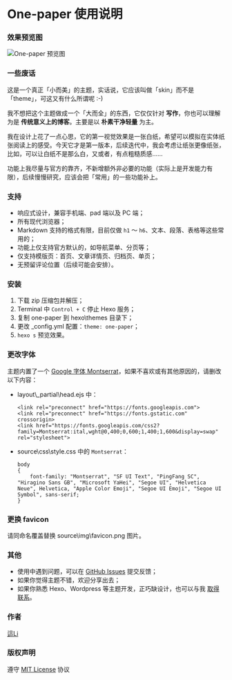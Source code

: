 # One-paper 使用说明



### 效果预览图

![One-paper 预览图](https://raw.githubusercontent.com/zheli-design/hexo-theme-one-paper/main/source/img/one-paper-screenshot.jpg)



### 一些废话

这是一个真正「小而美」的主题，实话说，它应该叫做「skin」而不是「theme」，可这又有什么所谓呢 :-)

我不想把这个主题做成一个「大而全」的东西，它仅仅针对 **写作**，你也可以理解为是 **传统意义上的博客**。主要是以 **朴素干净轻量** 为主。

我在设计上花了一点心思，它的第一视觉效果是一张白纸，希望可以模拟在实体纸张阅读上的感受。今天它才是第一版本，后续迭代中，我会考虑让纸张更像纸张，比如，可以让白纸不是那么白，又或者，有点粗糙质感……

功能上我尽量与官方的靠齐，不新增额外非必要的功能（实际上是开发能力有限），后续慢慢研究，应该会把「常用」的一些功能补上。



### 支持

-   响应式设计，兼容手机端、pad 端以及 PC 端；
-   所有现代浏览器；
-   Markdown 支持的格式有限，目前仅做 `h1` ～ `h6`、文本、段落、表格等这些常用的；
-   功能上仅支持官方默认的，如导航菜单、分页等；
-   仅支持模版页：首页、文章详情页、归档页、单页；
-   无预留评论位置（后续可能会安排）。



### 安装

1.   下载 zip 压缩包并解压；
2.   Terminal 中 `Control + C` 停止 Hexo 服务；
3.   复制 one-paper 到 hexo\themes 目录下；
4.   更改 _config.yml 配置：`theme: one-paper`；
5.   `hexo s` 预览效果。



### 更改字体

主题内置了一个 [Google 字体 Montserrat](https://fonts.google.com/specimen/Montserrat)，如果不喜欢或有其他原因的，请删改以下内容：

-   layout\\_partial\head.ejs 中：

    ```
    <link rel="preconnect" href="https://fonts.googleapis.com">
    <link rel="preconnect" href="https://fonts.gstatic.com" crossorigin>
    <link href="https://fonts.googleapis.com/css2?family=Montserrat:ital,wght@0,400;0,600;1,400;1,600&display=swap" rel="stylesheet">
    ```

-   source\css\style.css 中的 `Montserrat`：

    ```
    body
    {
        font-family: "Montserrat", "SF UI Text", "PingFang SC", "Hiragino Sans GB", "Microsoft YaHei", "Segoe UI", "Helvetica Neue", Helvetica, "Apple Color Emoji", "Segoe UI Emoji", "Segoe UI Symbol", sans-serif;
    }
    ```



### 更换 favicon

请同命名覆盖替换 source\img\favicon.png 图片。



### 其他

-   使用中遇到问题，可以在 [GitHub Issues](https://github.com/zheli-design/hexo-theme-one-paper/issues) 提交反馈；
-   如果你觉得主题不错，欢迎分享出去；
-   如果你熟悉 Hexo、Wordpress 等主题开发，正巧缺设计，也可以与我 [取得联系](https://zheli.design/contact.html)。



### 作者

[這Li](https://zheli.design/)



### 版权声明

遵守 [MIT License](https://zh.wikipedia.org/wiki/MIT許可證) 协议
